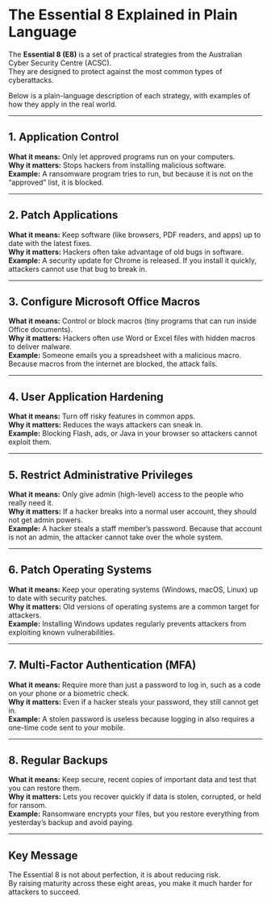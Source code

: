 

# The Essential 8 Explained in Plain Language

The **Essential 8 (E8)** is a set of practical strategies from the Australian Cyber Security Centre (ACSC).  
They are designed to protect against the most common types of cyberattacks.  

Below is a plain-language description of each strategy, with examples of how they apply in the real world.

---

## 1. Application Control
**What it means:** Only let approved programs run on your computers.  
**Why it matters:** Stops hackers from installing malicious software.  
**Example:** A ransomware program tries to run, but because it is not on the “approved” list, it is blocked.  

---

## 2. Patch Applications
**What it means:** Keep software (like browsers, PDF readers, and apps) up to date with the latest fixes.  
**Why it matters:** Hackers often take advantage of old bugs in software.  
**Example:** A security update for Chrome is released. If you install it quickly, attackers cannot use that bug to break in.  

---

## 3. Configure Microsoft Office Macros
**What it means:** Control or block macros (tiny programs that can run inside Office documents).  
**Why it matters:** Hackers often use Word or Excel files with hidden macros to deliver malware.  
**Example:** Someone emails you a spreadsheet with a malicious macro. Because macros from the internet are blocked, the attack fails.  

---

## 4. User Application Hardening
**What it means:** Turn off risky features in common apps.  
**Why it matters:** Reduces the ways attackers can sneak in.  
**Example:** Blocking Flash, ads, or Java in your browser so attackers cannot exploit them.  

---

## 5. Restrict Administrative Privileges
**What it means:** Only give admin (high-level) access to the people who really need it.  
**Why it matters:** If a hacker breaks into a normal user account, they should not get admin powers.  
**Example:** A hacker steals a staff member’s password. Because that account is not an admin, the attacker cannot take over the whole system.  

---

## 6. Patch Operating Systems
**What it means:** Keep your operating systems (Windows, macOS, Linux) up to date with security patches.  
**Why it matters:** Old versions of operating systems are a common target for attackers.  
**Example:** Installing Windows updates regularly prevents attackers from exploiting known vulnerabilities.  

---

## 7. Multi-Factor Authentication (MFA)
**What it means:** Require more than just a password to log in, such as a code on your phone or a biometric check.  
**Why it matters:** Even if a hacker steals your password, they still cannot get in.  
**Example:** A stolen password is useless because logging in also requires a one-time code sent to your mobile.  

---

## 8. Regular Backups
**What it means:** Keep secure, recent copies of important data and test that you can restore them.  
**Why it matters:** Lets you recover quickly if data is stolen, corrupted, or held for ransom.  
**Example:** Ransomware encrypts your files, but you restore everything from yesterday’s backup and avoid paying.  

---

## Key Message
The Essential 8 is not about perfection, it is about reducing risk.  
By raising maturity across these eight areas, you make it much harder for attackers to succeed.
